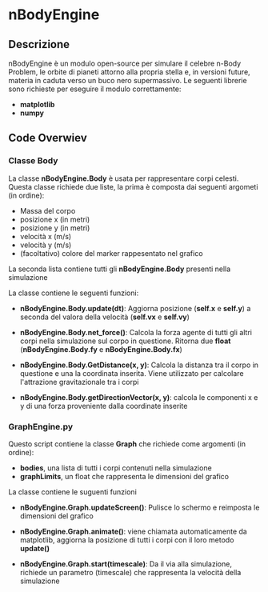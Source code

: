 # nBodyEngine
## Descrizione
nBodyEngine è un modulo open-source per simulare il celebre n-Body Problem, le orbite di pianeti attorno alla propria stella e, in versioni future, materia in caduta verso un buco nero supermassivo. Le seguenti librerie sono richieste per eseguire il modulo correttamente:
- **matplotlib**
- **numpy**
## Code Overwiev
### Classe Body
La classe **nBodyEngine.Body** è usata per rappresentare corpi celesti. Questa classe richiede due liste, la prima è composta dai seguenti argometi (in ordine):
- Massa del corpo
- posizione x (in metri)
- posizione y (in metri)
- velocità x (m/s)
- velocità y (m/s)
- (facoltativo) colore del marker rappesentato nel grafico

La seconda lista contiene tutti gli **nBodyEngine.Body** presenti nella simulazione

La classe contiene le seguenti funzioni:

- **nBodyEngine.Body.update(dt)**: Aggiorna posizione (**self.x** e **self.y**) a seconda del valora della velocità (**self.vx** e **self.vy**)

- **nBodyEngine.Body.net_force()**: Calcola la forza agente di tutti gli altri corpi nella simulazione sul corpo in questione. Ritorna due   **float** (**nBodyEngine.Body.fy** e **nBodyEngine.Body.fx**)

- **nBodyEngine.Body.GetDistance(x, y)**: Calcola la distanza tra il corpo in questione e una la coordinata inserita. Viene utilizzato per calcolare l'attrazione gravitazionale tra i corpi

- **nBodyEngine.Body.getDirectionVector(x, y)**: calcola le componenti x e y di una forza proveniente dalla coordinate inserite 

### GraphEngine.py
Questo script contiene la classe **Graph** che richiede come argomenti (in ordine):
- **bodies**, una lista di tutti i corpi contenuti nella simulazione
- **graphLimits**, un float che rappresenta le dimensioni del grafico

La classe contiene le suguenti funzioni

- **nBodyEngine.Graph.updateScreen()**: Pulisce lo schermo e reimposta le dimensioni del grafico

- **nBodyEngine.Graph.animate()**: viene chiamata automaticamente da matplotlib, aggiorna la posizione di tutti i corpi con il loro metodo **update()**

- **nBodyEngine.Graph.start(timescale)**: Da il via alla simulazione, richiede un parametro (timescale) che rappresenta la velocità della simulazione
